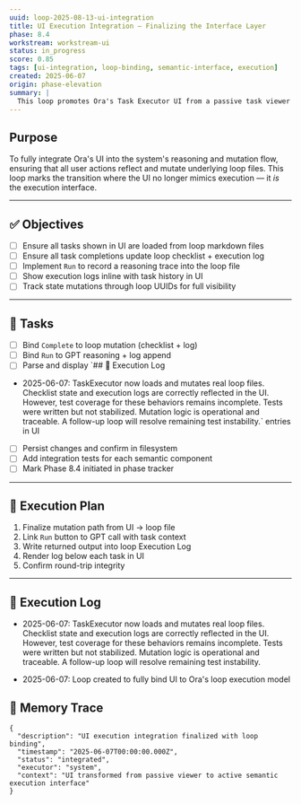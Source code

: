 ```yaml
---
uuid: loop-2025-08-13-ui-integration
title: UI Execution Integration – Finalizing the Interface Layer
phase: 8.4
workstream: workstream-ui
status: in_progress
score: 0.85
tags: [ui-integration, loop-binding, semantic-interface, execution]
created: 2025-06-07
origin: phase-elevation
summary: |
  This loop promotes Ora's Task Executor UI from a passive task viewer to an active semantic execution interface. It finalizes the binding between user interaction, loop file mutation, and system state verification. The UI becomes the declarative front end of Ora's execution contract.
---
```


## Purpose

To fully integrate Ora's UI into the system's reasoning and mutation flow, ensuring that all user actions reflect and mutate underlying loop files. This loop marks the transition where the UI no longer mimics execution — it *is* the execution interface.

---

## ✅ Objectives

- [ ] Ensure all tasks shown in UI are loaded from loop markdown files
- [ ] Ensure all task completions update loop checklist + execution log
- [ ] Implement `Run` to record a reasoning trace into the loop file
- [ ] Show execution logs inline with task history in UI
- [ ] Track state mutations through loop UUIDs for full visibility

---

## 🔧 Tasks

- [ ] Bind `Complete` to loop mutation (checklist + log)
- [ ] Bind `Run` to GPT reasoning + log append
- [ ] Parse and display `## 🧾 Execution Log
- 2025-06-07: TaskExecutor now loads and mutates real loop files. Checklist state and execution logs are correctly reflected in the UI. However, test coverage for these behaviors remains incomplete. Tests were written but not stabilized. Mutation logic is operational and traceable. A follow-up loop will resolve remaining test instability.` entries in UI
- [ ] Persist changes and confirm in filesystem
- [ ] Add integration tests for each semantic component
- [ ] Mark Phase 8.4 initiated in phase tracker

---

## 🔄 Execution Plan

1. Finalize mutation path from UI → loop file
2. Link `Run` button to GPT call with task context
3. Write returned output into loop Execution Log
4. Render log below each task in UI
5. Confirm round-trip integrity

---

## 🧾 Execution Log
- 2025-06-07: TaskExecutor now loads and mutates real loop files. Checklist state and execution logs are correctly reflected in the UI. However, test coverage for these behaviors remains incomplete. Tests were written but not stabilized. Mutation logic is operational and traceable. A follow-up loop will resolve remaining test instability.

- 2025-06-07: Loop created to fully bind UI to Ora's loop execution model

## 🧠 Memory Trace

```json:memory
{
  "description": "UI execution integration finalized with loop binding",
  "timestamp": "2025-06-07T00:00:00.000Z",
  "status": "integrated",
  "executor": "system",
  "context": "UI transformed from passive viewer to active semantic execution interface"
}
```
